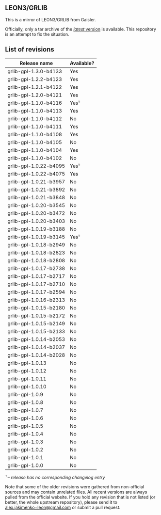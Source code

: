 ## LEON3/GRLIB

This is a mirror of LEON3/GRLIB from Gaisler.

Officially, only a tar archive of the
[*latest* version](http://www.gaisler.com/index.php/downloads/leongrlib)
is available. This repository is an attempt to fix the situation.


## List of revisions

|       Release name       | Available? |
|--------------------------|------------|
| grlib-gpl-1.3.0-b4133    |    Yes     |
| grlib-gpl-1.2.2-b4123    |    Yes     |
| grlib-gpl-1.2.1-b4122    |    Yes     |
| grlib-gpl-1.2.0-b4121    |    Yes     |
| grlib-gpl-1.1.0-b4116    |    Yes¹    |
| grlib-gpl-1.1.0-b4113    |    Yes     |
| grlib-gpl-1.1.0-b4112    |    No      |
| grlib-gpl-1.1.0-b4111    |    Yes     |
| grlib-gpl-1.1.0-b4108    |    Yes     |
| grlib-gpl-1.1.0-b4105    |    No      |
| grlib-gpl-1.1.0-b4104    |    Yes     |
| grlib-gpl-1.1.0-b4102    |    No      |
| grlib-gpl-1.0.22-b4095   |    Yes¹    |
| grlib-gpl-1.0.22-b4075   |    Yes     |
| grlib-gpl-1.0.21-b3957   |    No      |
| grlib-gpl-1.0.21-b3892   |    No      |
| grlib-gpl-1.0.21-b3848   |    No      |
| grlib-gpl-1.0.20-b3545   |    No      |
| grlib-gpl-1.0.20-b3472   |    No      |
| grlib-gpl-1.0.20-b3403   |    No      |
| grlib-gpl-1.0.19-b3188   |    No      |
| grlib-gpl-1.0.19-b3145   |    Yes¹    |
| grlib-gpl-1.0.18-b2949   |    No      |
| grlib-gpl-1.0.18-b2823   |    No      |
| grlib-gpl-1.0.18-b2808   |    No      |
| grlib-gpl-1.0.17-b2738   |    No      |
| grlib-gpl-1.0.17-b2717   |    No      |
| grlib-gpl-1.0.17-b2710   |    No      |
| grlib-gpl-1.0.17-b2594   |    No      |
| grlib-gpl-1.0.16-b2313   |    No      |
| grlib-gpl-1.0.15-b2180   |    No      |
| grlib-gpl-1.0.15-b2172   |    No      |
| grlib-gpl-1.0.15-b2149   |    No      |
| grlib-gpl-1.0.15-b2133   |    No      |
| grlib-gpl-1.0.14-b2053   |    No      |
| grlib-gpl-1.0.14-b2037   |    No      |
| grlib-gpl-1.0.14-b2028   |    No      |
| grlib-gpl-1.0.13         |    No      |
| grlib-gpl-1.0.12         |    No      |
| grlib-gpl-1.0.11         |    No      |
| grlib-gpl-1.0.10         |    No      |
| grlib-gpl-1.0.9          |    No      |
| grlib-gpl-1.0.8          |    No      |
| grlib-gpl-1.0.7          |    No      |
| grlib-gpl-1.0.6          |    No      |
| grlib-gpl-1.0.5          |    No      |
| grlib-gpl-1.0.4          |    No      |
| grlib-gpl-1.0.3          |    No      |
| grlib-gpl-1.0.2          |    No      |
| grlib-gpl-1.0.1          |    No      |
| grlib-gpl-1.0.0          |    No      |


*¹ – release has no corresponding changelog entry*

Note that some of the older revisions were gathered from non-official
sources and may contain unrelated files. All recent versions are
always pulled from the official website. If you hold any revision that
is not listed (or better, the whole upstream repository), please send
it to alex.jakimenko+leon@gmail.com or submit a pull request.
